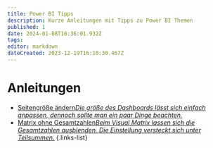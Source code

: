 ```yaml
---
title: Power BI Tipps
description: Kurze Anleitungen mit Tipps zu Power BI Themen
published: 1
date: 2024-01-08T16:36:01.932Z
tags: 
editor: markdown
dateCreated: 2023-12-19T16:10:30.467Z
---
```


# Anleitungen

- [Seitengröße ändern*Die größe des Dashboards lässt sich einfach anpassen, dennoch sollte man ein paar Dinge beachten.*](/power_bi_tipps/seitengroeße)
- [Matrix ohne Gesamtzahlen*Beim Visual Matrix lassen sich die Gesamtzahlen ausblenden. Die Einstellung versteckt sich unter Teilsummen.*](/power_bi_tipps/matrix_gesamtzahlen)
{.links-list}